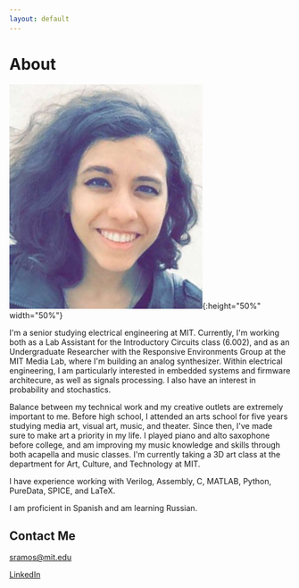 ```yaml
---
layout: default
---
```


# About

![](FullSizeRender.jpg){:height="50%" width="50%"}

I'm a senior studying electrical engineering at MIT. 
Currently, I'm working both as a Lab Assistant for the Introductory Circuits class (6.002),
and as an Undergraduate Researcher with the Responsive Environments Group at the MIT Media Lab, where I'm building an analog synthesizer.
Within electrical engineering, I am particularly interested in embedded systems and firmware architecure, as well as signals processing.
I also have an interest in probability and stochastics.

Balance between my technical work and my creative outlets are extremely important to me.
Before high school, I attended an arts school for five years studying media art, visual art, music, and theater.
Since then, I've made sure to make art a priority in my life.
I played piano and alto saxophone before college, and am improving my music knowledge and skills through both acapella and music classes.
I'm currently taking a 3D art class at the department for Art, Culture, and Technology at MIT.

I have experience working with Verilog, Assembly, C, MATLAB, Python, PureData, SPICE, and LaTeX.

I am proficient in Spanish and am learning Russian.

## Contact Me

sramos@mit.edu

[LinkedIn](https://www.linkedin.com/in/sienna-ramos-b771878b/)


